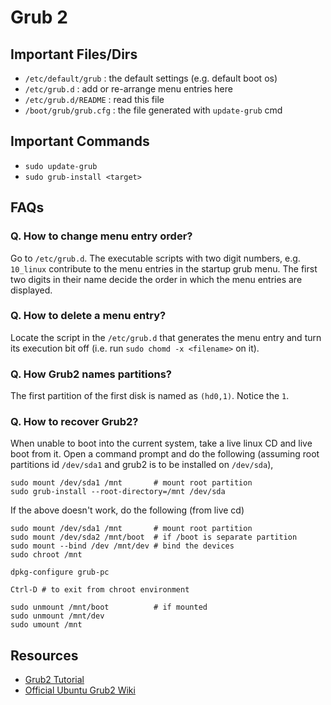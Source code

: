 Grub 2
========================

Important Files/Dirs
--------------------

* `/etc/default/grub` : the default settings (e.g. default boot os)
* `/etc/grub.d` : add or re-arrange menu entries here
* `/etc/grub.d/README` : read this file
* `/boot/grub/grub.cfg` : the file generated with `update-grub` cmd


Important Commands
-----------------------

* `sudo update-grub`
* `sudo grub-install <target>` 

FAQs
----------------

### Q. How to change menu entry order?
Go to `/etc/grub.d`. The executable scripts with two digit numbers, e.g. `10_linux` contribute to the menu entries in the startup grub menu. The first two digits in their name decide the order in which the menu entries are displayed.

### Q. How to delete a menu entry?
Locate the script in the `/etc/grub.d` that generates the menu entry and turn its execution bit off (i.e. run `sudo chomd -x <filename>` on it).

### Q. How Grub2 names partitions?
The first partition of the first disk is named as `(hd0,1)`. Notice the `1`.

### Q. How to recover Grub2?
When unable to boot into the current system, take a live linux CD and live boot from it. Open a command prompt and do the following (assuming root partitions id `/dev/sda1` and grub2 is to be installed on `/dev/sda`),

    sudo mount /dev/sda1 /mnt       # mount root partition
    sudo grub-install --root-directory=/mnt /dev/sda


If the above doesn't work, do the following (from live cd)


    sudo mount /dev/sda1 /mnt       # mount root partition
    sudo mount /dev/sda2 /mnt/boot  # if /boot is separate partition
    sudo mount --bind /dev /mnt/dev # bind the devices
    sudo chroot /mnt

    dpkg-configure grub-pc

    Ctrl-D # to exit from chroot environment

    sudo unmount /mnt/boot          # if mounted
    sudo unmount /mnt/dev
    sudo umount /mnt



        




Resources
------------------------

* [Grub2 Tutorial][1]
* [Official Ubuntu Grub2 Wiki][2]

[1]: https://www.dedoimedo.com/computers/grub-2.html "Grub2 Tutorial Dedoimedo"
[2]: https://wiki.ubuntu.com/Grub2
